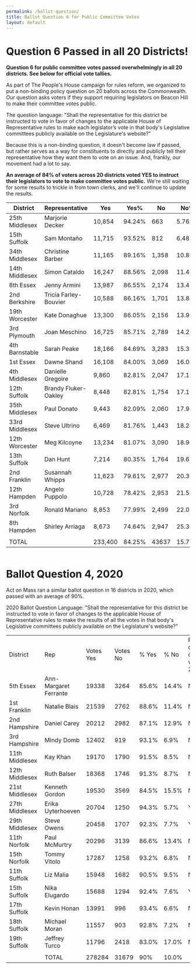 ```yaml
---
permalink: /ballot-question/
title: Ballot Question 6 for Public Committee Votes
layout: default
---
```

# Question 6 Passed in all 20 Districts!

**Question 6 for public committee votes passed overwhelmingly in all 20 districts. See below for official vote tallies.**

As part of The People's House campaign for rules reform, we organized to put a non-binding policy question on 20 ballots across the Commonwealth. Our question asks voters if they support requiring legislators on Beacon Hill to make their committee votes public. 

T﻿he question language: "Shall the representative for this district be instructed to vote in favor of changes to the applicable House of Representative rules to make each legislator’s vote in that body's Legislative committees publicly available on the Legislature's website?"

Because this is a non-binding question, it doesn't become law if passed, but rather serves as a way for constituents to directly and publicly tell their representative how they want them to vote on an issue. And, frankly, our movement had a lot to say.

**An average of 84% of voters across 20 districts voted YES to instruct their legislators to vote to make committee votes public.** We're still waiting for some results to trickle in from town clerks, and we'll continue to update the results.



| District       | Representative        | Yes     | Yes%   | No    | No%    | T﻿otal |
| -------------- | --------------------- | ------- | ------ | ----- | ------ | ------ |
| 25th Middlesex | Marjorie Decker       | 10,854  | 94.24% | 663   | 5.76%  | 11,517 |
| 15th Suffolk   | Sam Montaño           | 11,715  | 93.52% | 812   | 6.48%  | 12,527 |
| 34th Middlesex | Christine Barber      | 11,165  | 89.16% | 1,358 | 10.84% | 12,523 |
| 14th Middlesex | Simon Cataldo         | 16,247  | 88.56% | 2,098 | 11.44% | 18,345 |
| 8th Essex      | Jenny Armini          | 13,987  | 86.55% | 2,174 | 13.45% | 16,161 |
| 2nd Berkshire  | Tricia Farley-Bouvier | 10,588  | 86.16% | 1,701 | 13.84% | 12,289 |
| 19th Worcester | Kate Donaghue         | 13,300  | 86.05% | 2,156 | 13.95% | 15,456 |
| 3rd Plymouth   | Joan Meschino         | 16,725  | 85.71% | 2,789 | 14.29% | 19,514 |
| 4th Barnstable | Sarah Peake           | 18,166  | 84.69% | 3,283 | 15.31% | 21,449 |
| 1st Essex      | Dawne Shand           | 16,108  | 84.00% | 3,069 | 16.00% | 19,177 |
| 4th Middlesex  | Danielle Gregoire     | 9,860   | 82.81% | 2,047 | 17.19% | 11,907 |
| 12th Suffolk   | Brandy Fluker-Oakley  | 8,448   | 82.81% | 1,754 | 17.19% | 10,202 |
| 35th Middlesex | Paul Donato           | 9,443   | 82.09% | 2,060 | 17.91% | 11,503 |
| 33rd Middlesex | Steve Ultrino         | 6,469   | 81.76% | 1,443 | 18.24% | 7,912  |
| 12th Worcester | Meg Kilcoyne          | 13,234  | 81.07% | 3,090 | 18.93% | 16,324 |
| 13th Suffolk   | Dan Hunt              | 7,214   | 80.35% | 1,764 | 19.65% | 8,978  |
| 2nd Franklin   | Susannah Whipps       | 11,623  | 79.61% | 2,977 | 20.39% | 14,600 |
| 12th Hampden   | Angelo Puppolo        | 10,728  | 78.42% | 2,953 | 21.58% | 13,681 |
| 3rd Norfolk    | Ronald Mariano        | 8,853   | 77.99% | 2,499 | 22.01% | 11,352 |
| 8th Hampden    | Shirley Arriaga       | 8,673   | 74.64% | 2,947 | 25.36% | 11,620 |
|                |                       |         |        |       |        |        |
| TOTAL          |                       | 233,400 | 84.25% | 43637 | 15.75% | 277,03 |

![]()

# Ballot Question 4, 2020

Act on Mass ran a similar ballot question in 16 districts in 2020, which passed with an average of 90%.

2020 Ballot Question Language: "Shall the representative for this district be instructed to vote in favor of changes to the applicable House of Representative rules to make the results of all the votes in that body's Legislative committees publicly available on the Legislature's website?"

|                |                       |           |          |       |       |                                              |
| -------------- | --------------------- | --------- | -------- | ----- | ----- | -------------------------------------------- |
| District       | Rep                   | Votes Yes | Votes No | % Yes | % No  | Rep's vote on public committee votes in 2021 |
| 5th Essex      | Ann-Margaret Ferrante | 19338     | 3264     | 85.6% | 14.4% | NO                                           |
| 1st Franklin   | Natalie Blais         | 21539     | 2762     | 88.6% | 11.4% | NO                                           |
| 2nd Hampshire  | Daniel Carey          | 20212     | 2982     | 87.1% | 12.9% | NO                                           |
| 3rd Hampshire  | Mindy Domb            | 12402     | 919      | 93.1% | 6.9%  | NO                                           |
| 11th Middlesex | Kay Khan              | 19170     | 1790     | 91.5% | 8.5%  | NO                                           |
| 12th Middlesex | Ruth Balser           | 18368     | 1746     | 91.3% | 8.7%  | NO                                           |
| 21st Middlesex | Kenneth Gordon        | 19530     | 3569     | 84.5% | 15.5% | NO                                           |
| 27th Middlesex | Erika Uyterhoeven     | 20704     | 1250     | 94.3% | 5.7%  | YES                                          |
| 29th Middlesex | Steve Owens           | 20458     | 1707     | 92.3% | 7.7%  | YES                                          |
| 11th Norfolk   | Paul McMurtry         | 20296     | 3139     | 86.6% | 13.4% | NO                                           |
| 15th Norfolk   | Tommy Vitolo          | 17287     | 1258     | 93.2% | 6.8%  | NO                                           |
| 11th Suffolk   | Liz Malia             | 15948     | 1682     | 90.5% | 9.5%  | NO                                           |
| 15th Suffolk   | Nika Elugardo         | 15688     | 1294     | 92.4% | 7.6%  | YES                                          |
| 17th Suffolk   | Kevin Honan           | 13991     | 996      | 93.4% | 6.6%  | NO                                           |
| 18th Suffolk   | Michael Moran         | 11557     | 903      | 92.8% | 7.2%  | NO                                           |
| 19th Suffolk   | Jeffrey Turco         | 11796     | 2418     | 83.0% | 17.0% | NO                                           |
|                |                       |           |          |       |       |                                              |
|                | TOTAL                 | 278284    | 31679    | 90%   | 10.0% |                                              |